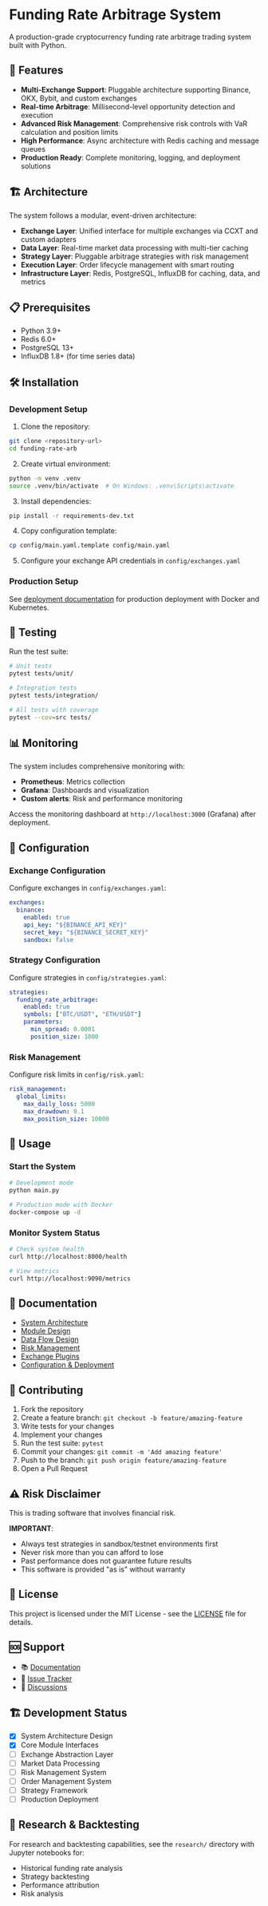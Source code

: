 # Funding Rate Arbitrage System

A production-grade cryptocurrency funding rate arbitrage trading system built with Python.

## 🚀 Features

- **Multi-Exchange Support**: Pluggable architecture supporting Binance, OKX, Bybit, and custom exchanges
- **Real-time Arbitrage**: Millisecond-level opportunity detection and execution
- **Advanced Risk Management**: Comprehensive risk controls with VaR calculation and position limits
- **High Performance**: Async architecture with Redis caching and message queues
- **Production Ready**: Complete monitoring, logging, and deployment solutions

## 🏗️ Architecture

The system follows a modular, event-driven architecture:

- **Exchange Layer**: Unified interface for multiple exchanges via CCXT and custom adapters
- **Data Layer**: Real-time market data processing with multi-tier caching
- **Strategy Layer**: Pluggable arbitrage strategies with risk management
- **Execution Layer**: Order lifecycle management with smart routing
- **Infrastructure Layer**: Redis, PostgreSQL, InfluxDB for caching, data, and metrics

## 📋 Prerequisites

- Python 3.9+
- Redis 6.0+
- PostgreSQL 13+
- InfluxDB 1.8+ (for time series data)

## 🛠️ Installation

### Development Setup

1. Clone the repository:
```bash
git clone <repository-url>
cd funding-rate-arb
```

2. Create virtual environment:
```bash
python -m venv .venv
source .venv/bin/activate  # On Windows: .venv\Scripts\activate
```

3. Install dependencies:
```bash
pip install -r requirements-dev.txt
```

4. Copy configuration template:
```bash
cp config/main.yaml.template config/main.yaml
```

5. Configure your exchange API credentials in `config/exchanges.yaml`

### Production Setup

See [deployment documentation](docs/CONFIGURATION_DEPLOYMENT.md) for production deployment with Docker and Kubernetes.

## 🧪 Testing

Run the test suite:

```bash
# Unit tests
pytest tests/unit/

# Integration tests
pytest tests/integration/

# All tests with coverage
pytest --cov=src tests/
```

## 📊 Monitoring

The system includes comprehensive monitoring with:

- **Prometheus**: Metrics collection
- **Grafana**: Dashboards and visualization
- **Custom alerts**: Risk and performance monitoring

Access the monitoring dashboard at `http://localhost:3000` (Grafana) after deployment.

## 🔧 Configuration

### Exchange Configuration

Configure exchanges in `config/exchanges.yaml`:

```yaml
exchanges:
  binance:
    enabled: true
    api_key: "${BINANCE_API_KEY}"
    secret_key: "${BINANCE_SECRET_KEY}"
    sandbox: false
```

### Strategy Configuration

Configure strategies in `config/strategies.yaml`:

```yaml
strategies:
  funding_rate_arbitrage:
    enabled: true
    symbols: ["BTC/USDT", "ETH/USDT"]
    parameters:
      min_spread: 0.0001
      position_size: 1000
```

### Risk Management

Configure risk limits in `config/risk.yaml`:

```yaml
risk_management:
  global_limits:
    max_daily_loss: 5000
    max_drawdown: 0.1
    max_position_size: 10000
```

## 🚦 Usage

### Start the System

```bash
# Development mode
python main.py

# Production mode with Docker
docker-compose up -d
```

### Monitor System Status

```bash
# Check system health
curl http://localhost:8000/health

# View metrics
curl http://localhost:9090/metrics
```

## 📖 Documentation

- [System Architecture](docs/SYSTEM_ARCHITECTURE.md)
- [Module Design](docs/MODULE_DESIGN.md)
- [Data Flow Design](docs/DATA_FLOW_DESIGN.md)
- [Risk Management](docs/RISK_ORDER_MANAGEMENT.md)
- [Exchange Plugins](docs/EXCHANGE_PLUGIN_ARCHITECTURE.md)
- [Configuration & Deployment](docs/CONFIGURATION_DEPLOYMENT.md)

## 🤝 Contributing

1. Fork the repository
2. Create a feature branch: `git checkout -b feature/amazing-feature`
3. Write tests for your changes
4. Implement your changes
5. Run the test suite: `pytest`
6. Commit your changes: `git commit -m 'Add amazing feature'`
7. Push to the branch: `git push origin feature/amazing-feature`
8. Open a Pull Request

## ⚠️ Risk Disclaimer

This is trading software that involves financial risk.

**IMPORTANT**:
- Always test strategies in sandbox/testnet environments first
- Never risk more than you can afford to lose
- Past performance does not guarantee future results
- This software is provided "as is" without warranty

## 📄 License

This project is licensed under the MIT License - see the [LICENSE](LICENSE) file for details.

## 🆘 Support

- 📚 [Documentation](docs/)
- 🐛 [Issue Tracker](https://github.com/your-username/funding-rate-arb/issues)
- 💬 [Discussions](https://github.com/your-username/funding-rate-arb/discussions)

## 🏗️ Development Status

- [x] System Architecture Design
- [x] Core Module Interfaces
- [ ] Exchange Abstraction Layer
- [ ] Market Data Processing
- [ ] Risk Management System
- [ ] Order Management System
- [ ] Strategy Framework
- [ ] Production Deployment

## 🔬 Research & Backtesting

For research and backtesting capabilities, see the `research/` directory with Jupyter notebooks for:

- Historical funding rate analysis
- Strategy backtesting
- Performance attribution
- Risk analysis